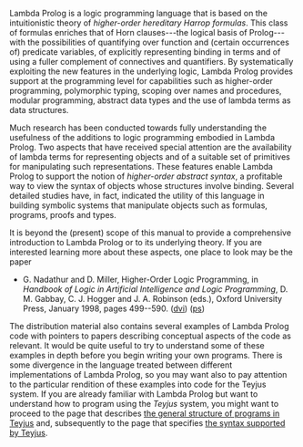 Lambda Prolog is a logic programming language that is based on the
intuitionistic theory of _higher-order hereditary Harrop
formulas_. This class of formulas
enriches that of Horn clauses---the logical basis of Prolog---with the
possibilities of quantifying over function and (certain occurrences
of) predicate variables, of explicitly representing binding in terms
and of using a fuller complement of connectives and quantifiers.  By
systematically exploiting the new features in the underlying logic,
Lambda Prolog provides support at the programming level for
capabilities such as higher-order programming, polymorphic typing,
scoping over names and procedures, modular programming, abstract data
types and the use of lambda terms as data structures.

Much research has been conducted towards fully
understanding the usefulness of the additions to logic programming
embodied in Lambda Prolog.  Two aspects that have received special
attention are the availability of lambda terms for representing
objects and of a suitable set of primitives for manipulating such
representations.  These features enable Lambda Prolog to support the
notion of _higher-order abstract syntax_, a profitable way to
view the syntax of objects whose structures involve binding. Several
detailed studies have, in fact, indicated the utility of this language
in building symbolic systems that manipulate objects such as formulas,
programs, proofs and types.

It is beyond the (present) scope of this manual to provide a
comprehensive introduction to Lambda Prolog or to its underlying
theory. If you are interested learning more about these aspects, one
place to look may be the paper

  * G. Nadathur and D. Miller, Higher-Order Logic Programming, in _Handbook of Logic in Artificial Intelligence and Logic Programming_, D. M. Gabbay, C. J. Hogger and J. A. Robinson (eds.), Oxford University Press, January 1998, pages 499--590. ([dvi](http://www-users.cs.umn.edu/~gopalan/papers/holp.dvi)) ([ps](http://www-users.cs.umn.edu/~gopalan/papers/holp.ps))


The distribution material also contains several examples of Lambda
Prolog code with pointers to papers describing conceptual aspects of the
code as relevant. It would be quite useful to try to understand
some of these examples in depth before you begin writing your own
programs. There is some divergence in the language treated between
different implementations of Lambda Prolog, so you
may want also to pay attention to the particular rendition of these
examples into code for the Teyjus system. If you are already familiar
with Lambda Prolog but want to understand how to program using the _Teyjus_ system, you might want to proceed to the page that describes [the general structure of programs in Teyjus](ProgramStructure.md) and, subsequently to the page that specifies [the syntax supported by Teyjus](TeyjusPrograms.md).